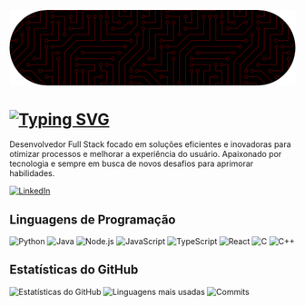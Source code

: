 ![Capa](./github-header-image.png)

# [![Typing SVG](https://readme-typing-svg.herokuapp.com?font=Fira+Code&weight=600&pause=1000&color=02080B&width=500&height=70&lines=Seja+bem+vindo!;Meu+nome+%C3%A9+Eduardo+Hejazi+Bandeira)](https://git.io/typing-svg)

Desenvolvedor Full Stack focado em soluções eficientes e inovadoras para otimizar processos e melhorar a experiência do usuário. Apaixonado por tecnologia e sempre em busca de novos desafios para aprimorar habilidades.

[![LinkedIn](https://img.shields.io/badge/LinkedIn-Perfil-blue?style=for-the-badge&logo=linkedin&logoColor=white)](https://www.linkedin.com/in/eduardohejazibandeira/)

## Linguagens de Programação

![Python](https://img.shields.io/badge/Python-3776AB?style=for-the-badge&logo=python&logoColor=white)
![Java](https://img.shields.io/badge/Java-007396?style=for-the-badge&logo=java&logoColor=white)
![Node.js](https://img.shields.io/badge/Node.js-339933?style=for-the-badge&logo=nodedotjs&logoColor=white)
![JavaScript](https://img.shields.io/badge/JavaScript-F7DF1E?style=for-the-badge&logo=javascript&logoColor=black)
![TypeScript](https://img.shields.io/badge/TypeScript-3178C6?style=for-the-badge&logo=typescript&logoColor=white)
![React](https://img.shields.io/badge/React-20232A?style=for-the-badge&logo=react&logoColor=61DAFB)
![C](https://img.shields.io/badge/C-A8B9CC?style=for-the-badge&logo=c&logoColor=white)
![C++](https://img.shields.io/badge/C++-00599C?style=for-the-badge&logo=cplusplus&logoColor=white)

## Estatísticas do GitHub

![Estatísticas do GitHub](https://github-readme-stats.vercel.app/api?username=eduhejband&show_icons=true&theme=radical)
![Linguagens mais usadas](https://github-readme-stats.vercel.app/api/top-langs/?username=eduhejband&layout=compact&theme=radical)
![Commits](https://github-readme-streak-stats.herokuapp.com/?user=eduhejband&theme=radical)
